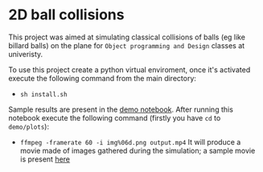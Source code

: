 # 2D ball collisions

This project was aimed at simulating classical collisions of balls (eg like billard balls) on the plane for `Object programming and Design` classes at univeristy.

To use this project create a python virtual enviroment, once it's activated execute the following command from the main directory:
* `sh install.sh`

Sample results are present in the [demo notebook](https://github.com/wkondrusiewicz/ball_collisions/demo/run_simulation.ipynb). After running this notebook execute the following command (firstly you have `cd` to `demo/plots`):
* `ffmpeg -framerate 60 -i img%06d.png output.mp4`
It will produce a movie made of images gathered during the simulation; a sample movie is present [here](https://github.com/wkondrusiewicz/ball_collisions/demo/output.mp4)

